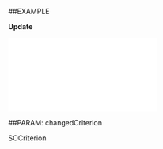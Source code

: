 
##EXAMPLE

**Update**



![](..\..\Examples\vbs\SOCriteria.Update.vb.txt)


##PARAM: changedCriterion

SOCriterion


